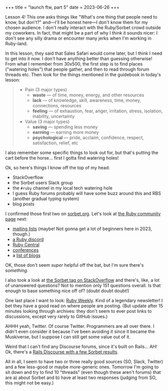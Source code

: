 +++
title = "launch ftw, part 5"
date = 2023-06-26
+++

Lesson 4! This one asks things like "What's one thing that people need to know, but don't?" and—I'll be honest here—I don't know them for my chosen audience. I don't really interact with the Ruby/Sorbet crowd outside my coworkers. In fact, that might be a part of why I think it sounds nicer: I don't see any silly drama or encounter many jerks when I'm working in Ruby-land.

In this lesson, they said that Sales Safari would come later, but I think I need to get into it now. I don't have anything better than guessing otherwise! From what I remember from 30x500, the first step is to find places ("watering holes") that people gather, and then to read through forum threads etc. Then look for the things mentioned in the guidebook in today's lesson:

> - Pain (3 major types)
> 	- **waste** — of time, money, energy, and other resources
> 	- **lack** — of knowledge, skill, awareness, time, money, connections, resources
> 	- **feeling** — of exhaustion, fear, anger, irritation, stress, isolation, inability, uncertainty
> - Value (3 major types)
> 	- **saving** — spending less money
> 	- **earning** — earning more money
> 	- **psychological** — pride, acclaim, confidence, respect, satisfaction, relief, etc

I also remember some specific things to look out for, but that's putting the cart before the horse… first I gotta find watering holes!

Ok, so here's things I know off the top of my head:

- StackOverflow
- the Sorbet users Slack group
- the `#ruby` channel in my local tech watering hole
- I guess Ruby forums probably will have some buzz around this and RBS (another gradual typing system)
- blog posts

I confirmed those first two on [sorbet.org](https://sorbet.org). Let's look at [the Ruby community page](https://www.ruby-lang.org/en/community/) next:

- [mailing lists](https://www.ruby-lang.org/en/community/mailing-lists/) (maybe! Not gonna get a lot of beginners here in 2023, though.)
- [a Ruby discord](https://discord.com/servers/ruby-518658712081268738)
- [Ruby Central](https://rubycentral.org/)
- [conferences](https://www.ruby-lang.org/en/community/conferences/)
- a [list of blogs](https://www.ruby-lang.org/en/community/weblogs/)

OK, those don't seem *super* helpful off the bat, but I'm sure there's *something*.

I also took a look at [the Sorbet tag on StackOverflow](https://stackoverflow.com/questions/tagged/sorbet) and there's, like, a lot of unanswered questions? Not to mention only 151 questions overall. Is that enough to base something nice off of? (doubt doubt doubt!)

One last place I want to look: [Ruby Weekly](https://rubyweekly.com/). Kind of a legendary newsletter! I bet they have a good read on where people are posting. (But update after 15 minutes looking through archives: they don't seem to ever post links to discussions, except very rarely to GitHub issues.)

AHHH yeah, Twitter. Of course Twitter. Programmers are all over there. I didn't even consider it because I've been avoiding it since it became the Muskiverse, but I suppose I can still get some value out of it.

Weird that I can't find any Discourse forums, since it's built on Rails… AH! Ok, there's a [Rails Discourse with a few Sorbet results](https://discuss.rubyonrails.org/).

All in all, I seem to have two or three really good sources (SO, Slack, Twitter) and a few less-good or maybe more-generic ones. Tomorrow I'm going to sit down and try to find 10 "threads" (even though these aren't forums) that are a) about Sorbet and b) have at least two responses (judging from SO, this might not be easy.)

